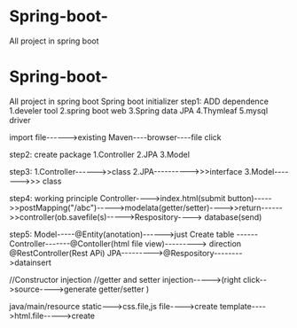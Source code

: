 # Spring-boot-
All project in spring boot
# Spring-boot-
All project in spring boot
Spring boot initializer
step1: ADD dependence
1.develer tool
2.spring boot web
3.Spring data JPA
4.Thymleaf
5.mysql driver

import file------>existing Maven----browser----file click

step2: create package
1.Controller
2.JPA
3.Model

step3:
1.Controller------>>class
2.JPA---------->>>interface
3.Model------->>> class

step4: working principle
Controller---->index.html(submit button)----->>postMapping("/abc")----->modelata(getter/setter)---->>return------>>controller(ob.savefile(s)----->Respository---->
database(send)

step5:
Model-----@Entity(anotation)------>just Create table ------
Controller-------@Contoller(html file view)---------> direction
                  @RestController(Rest APi)
JPA--------->@Respository-------->datainsert

//Constructor injection
//getter and setter injection----->(right click-->source---->generate getter/setter )

java/main/resource
static--->css.file,js file---->create 
template---->html.file----->create
